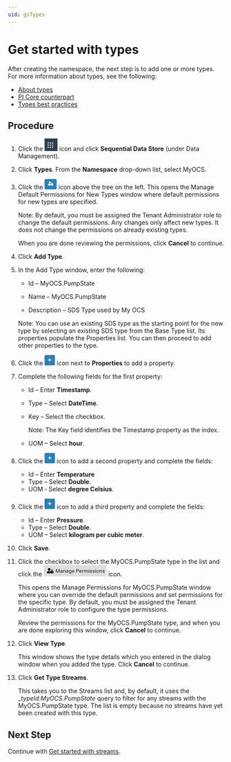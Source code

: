 ```yaml
---
uid: gsTypes
---
```


# Get started with types

After creating the namespace, the next step is to add one or more types. For more information about types, see the following:

- [About types](xref:ccTypes)
- [PI Core counterpart](xref:ccTypes#types-pi-core)
- [Types best practices](xref:bpTypes)

## Procedure

1. Click the ![Menu icon](images\menu-icon.png) icon and click **Sequential Data Store** (under Data Management).

1. Click **Types**. From the **Namespace** drop-down list, select MyOCS.

1. Click the ![Manage Default Type Permissions icon](images\ManageDefaultIcon.png) icon above the tree on the left. 
   This opens the Manage Default Permissions for New Types window where default permissions for new types are specified. 

   Note: By default, you must be assigned the Tenant Administrator role to change the default permissions. Any changes only affect new types. It does not change the permissions on already existing types. 

   When you are done reviewing the permissions, click **Cancel** to continue.

1. Click **Add Type**.

1. In the Add Type window, enter the following:

   - Id &ndash; MyOCS.PumpState

   - Name &ndash; MyOCS.PumpState

   - Description &ndash; SDS Type used by My OCS

    Note: You can use an existing SDS type as the starting point for the new type by selecting an existing SDS type from the Base Type list. Its properties populate the Properties list. You can then proceed to add other properties to the type.

1. Click the ![Properties icon](images\PropertiesPlusIcon.png) icon next to **Properties** to add a property.

1. Complete the following fields for the first property:
   - Id &ndash; Enter **Timestamp**.
   
   - Type &ndash; Select **DateTime**. 
   
   - Key &ndash; Select the checkbox.
   
     Note: The Key field identifies the Timestamp property as the index.
     
   - UOM &ndash; Select **hour**.
   
1. Click the ![Properties icon](images\PropertiesPlusIcon.png) icon to add a second property and complete the fields:
   - Id &ndash; Enter **Temperature**
   - Type &ndash; Select **Double**.
   - UOM &dash; Select **degree Celsius**.
   
1. Click the ![Properties icon](images\PropertiesPlusIcon.png) icon to add a third property and complete the fields:

   - Id &ndash; Enter **Pressure**.
   - Type &ndash; Select **Double**.
   - UOM &ndash; Select **kilogram per cubic meter**.

1. Click **Save**.

1. Click the checkbox to select the MyOCS.PumpState type in the list and click the ![Manage Permissions icon](images/manage-permissions-icon.png) icon.

    This opens the Manage Permissions for MyOCS.PumpState window where you can override the default permissions and set permissions for the specific type. By default, you must be assigned the Tenant Administrator role to configure the type permissions.

    Review the permissions for the MyOCS.PumpState type, and when you are done exploring this window, click **Cancel** to continue. 

1. Click **View Type**.

   This window shows the type details which you entered in the dialog window when you added the type. Click **Cancel** to continue.

1. Click **Get Type Streams**.

   This takes you to the Streams list and, by default, it uses the _*typeId:MyOCS.PumpState* query to filter for any streams with the MyOCS.PumpState type. The list is empty because no streams have yet been created with this type.
   

## Next Step

Continue with [Get started with streams](xref:gsStreams).